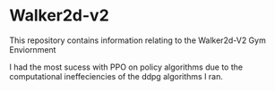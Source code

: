 # Walker2d-v2
This repository contains information relating to the Walker2d-V2 Gym Enviornment

I had the most sucess with PPO on policy algorithms due to the computational ineffeciencies of the ddpg algorithms I ran.
